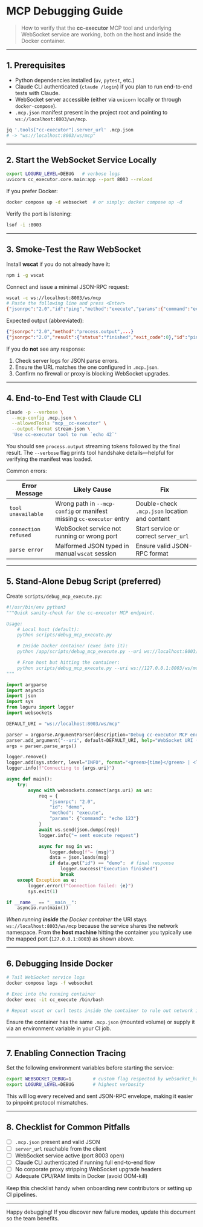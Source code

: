 # MCP Debugging Guide

> How to verify that the **cc-executor** MCP tool and underlying WebSocket service are working, both on the host and inside the Docker container.

---

## 1. Prerequisites

* Python dependencies installed (`uv`, `pytest`, etc.)
* Claude CLI authenticated (`claude /login`) if you plan to run end-to-end tests with Claude.
* WebSocket server accessible (either via `uvicorn` locally or through `docker-compose`).
* `.mcp.json` manifest present in the project root and pointing to `ws://localhost:8003/ws/mcp`.

```bash
jq '.tools["cc-executor"].server_url' .mcp.json
# -> "ws://localhost:8003/ws/mcp"
```

---

## 2. Start the WebSocket Service Locally

```bash
export LOGURU_LEVEL=DEBUG   # verbose logs
uvicorn cc_executor.core.main:app --port 8003 --reload
```

If you prefer Docker:

```bash
docker compose up -d websocket  # or simply: docker compose up -d
```

Verify the port is listening:

```bash
lsof -i :8003
```

---

## 3. Smoke-Test the Raw WebSocket

Install **wscat** if you do not already have it:

```bash
npm i -g wscat
```

Connect and issue a minimal JSON-RPC request:

```bash
wscat -c ws://localhost:8003/ws/mcp
# Paste the following line and press <Enter>
{"jsonrpc":"2.0","id":"ping","method":"execute","params":{"command":"echo hello"}}
```

Expected output (abbreviated):

```json
{"jsonrpc":"2.0","method":"process.output",...}
{"jsonrpc":"2.0","result":{"status":"finished","exit_code":0},"id":"ping"}
```

If you do **not** see any response:

1. Check server logs for JSON parse errors.
2. Ensure the URL matches the one configured in `.mcp.json`.
3. Confirm no firewall or proxy is blocking WebSocket upgrades.

---

## 4. End-to-End Test with Claude CLI

```bash
claude -p --verbose \
  --mcp-config .mcp.json \
  --allowedTools "mcp__cc-executor" \
  --output-format stream-json \
  'Use cc-executor tool to run `echo 42`'
```

You should see `process.output` streaming tokens followed by the final result.  The `--verbose` flag prints tool handshake details—helpful for verifying the manifest was loaded.

Common errors:

| Error Message | Likely Cause | Fix |
|---------------|-------------|------|
| `tool unavailable` | Wrong path in `--mcp-config` or manifest missing `cc-executor` entry | Double-check `.mcp.json` location and content |
| `connection refused` | WebSocket service not running or wrong port | Start service or correct `server_url` |
| `parse error` | Malformed JSON typed in manual `wscat` session | Ensure valid JSON-RPC format |

---

## 5. Stand-Alone Debug Script (preferred)

Create `scripts/debug_mcp_execute.py`:

```python
#!/usr/bin/env python3
"""Quick sanity-check for the cc-executor MCP endpoint.

Usage:
    # Local host (default):
    python scripts/debug_mcp_execute.py

    # Inside Docker container (exec into it):
    python /app/scripts/debug_mcp_execute.py --uri ws://localhost:8003/ws/mcp

    # From host but hitting the container:
    python scripts/debug_mcp_execute.py --uri ws://127.0.0.1:8003/ws/mcp
"""

import argparse
import asyncio
import json
import sys
from loguru import logger
import websockets

DEFAULT_URI = "ws://localhost:8003/ws/mcp"

parser = argparse.ArgumentParser(description="Debug cc-executor MCP endpoint")
parser.add_argument("--uri", default=DEFAULT_URI, help="WebSocket URI (override for Docker, staging, etc.)")
args = parser.parse_args()

logger.remove()
logger.add(sys.stderr, level="INFO", format="<green>{time}</green> | <level>{level}</level> | {message}")
logger.info(f"Connecting to {args.uri}")

async def main():
    try:
        async with websockets.connect(args.uri) as ws:
            req = {
                "jsonrpc": "2.0",
                "id": "demo",
                "method": "execute",
                "params": {"command": "echo 123"}
            }
            await ws.send(json.dumps(req))
            logger.info("→ sent execute request")

            async for msg in ws:
                logger.debug(f"← {msg}")
                data = json.loads(msg)
                if data.get("id") == "demo":  # final response
                    logger.success("Execution finished")
                    break
    except Exception as e:
        logger.error(f"Connection failed: {e}")
        sys.exit(1)

if __name__ == "__main__":
    asyncio.run(main())
```

*When running **inside** the Docker container* the URI stays `ws://localhost:8003/ws/mcp` because the service shares the network namespace.  From the **host machine** hitting the container you typically use the mapped port (`127.0.0.1:8003`) as shown above.

---

## 6. Debugging Inside Docker

```bash
# Tail WebSocket service logs
docker compose logs -f websocket

# Exec into the running container
docker exec -it cc_execute /bin/bash

# Repeat wscat or curl tests inside the container to rule out network issues
```

Ensure the container has the same `.mcp.json` (mounted volume) or supply it via an environment variable in your CI job.

---

## 7. Enabling Connection Tracing

Set the following environment variables before starting the service:

```bash
export WEBSOCKET_DEBUG=1        # custom flag respected by websocket_handler.py
export LOGURU_LEVEL=DEBUG       # highest verbosity
```

This will log every received and sent JSON-RPC envelope, making it easier to pinpoint protocol mismatches.

---

## 8. Checklist for Common Pitfalls

- [ ] `.mcp.json` present and valid JSON
- [ ] `server_url` reachable from the client
- [ ] WebSocket service active (port 8003 open)
- [ ] Claude CLI authenticated if running full end-to-end flow
- [ ] No corporate proxy stripping WebSocket upgrade headers
- [ ] Adequate CPU/RAM limits in Docker (avoid OOM-kill)

Keep this checklist handy when onboarding new contributors or setting up CI pipelines.

---

Happy debugging!  If you discover new failure modes, update this document so the team benefits.
